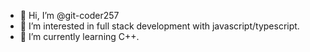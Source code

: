 - 👋 Hi, I’m @git-coder257
- 👀 I’m interested in full stack development with javascript/typescript.
- 🌱 I’m currently learning C++.

<!---
git-coder257/git-coder257 is a ✨ special ✨ repository because its `README.md` (this file) appears on your GitHub profile.
You can click the Preview link to take a look at your changes.
--->
